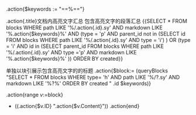 .action{$keywords := "==%=="}

.action{.title}文档内高亮文字汇总
包含高亮文字的段落汇总
{{SELECT * FROM blocks WHERE path LIKE '%/.action{.id}.sy' AND markdown LIKE '%.action{$keywords}%' AND  (type = 'p' AND parent_id not in (SELECT id FROM blocks WHERE path LIKE '%/.action{.id}.sy' AND type = 'i') )  OR (type = 'i' AND id in (SELECT parent_id FROM blocks WHERE path LIKE '%/.action{.id}.sy' AND type ='p' AND markdown LIKE '%.action{$keywords}%' )) ORDER BY created}}

单独以块引展示包含高亮文字的的标题
.action{$block:= (queryBlocks "SELECT * FROM blocks WHERE type= 'h' AND path LIKE '%/?.sy' AND markdown LIKE '%?%' ORDER BY created " .id $keywords)}

.action{range $v:=$block} 
- ((.action{$v.ID} ".action{$v.Content}")) 
.action{end}
